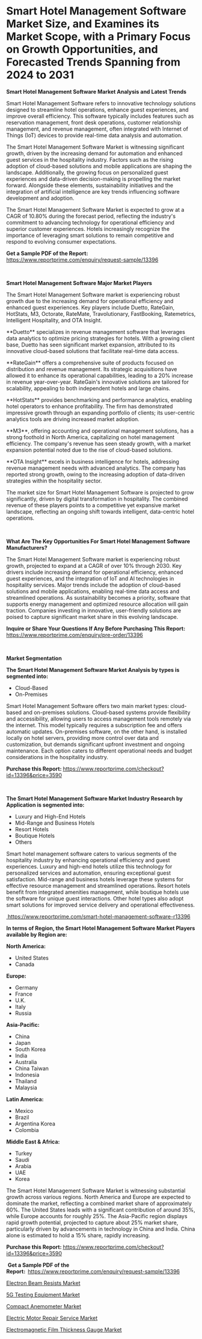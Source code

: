 <p><h1>Smart Hotel Management Software Market Size, and Examines its Market Scope, with a Primary Focus on Growth Opportunities, and Forecasted Trends Spanning from 2024 to 2031</h1></p><p><strong>Smart Hotel Management Software Market Analysis and Latest Trends</strong></p>
<p><p>Smart Hotel Management Software refers to innovative technology solutions designed to streamline hotel operations, enhance guest experiences, and improve overall efficiency. This software typically includes features such as reservation management, front desk operations, customer relationship management, and revenue management, often integrated with Internet of Things (IoT) devices to provide real-time data analysis and automation.</p><p>The Smart Hotel Management Software Market is witnessing significant growth, driven by the increasing demand for automation and enhanced guest services in the hospitality industry. Factors such as the rising adoption of cloud-based solutions and mobile applications are shaping the landscape. Additionally, the growing focus on personalized guest experiences and data-driven decision-making is propelling the market forward. Alongside these elements, sustainability initiatives and the integration of artificial intelligence are key trends influencing software development and adoption.</p><p>The Smart Hotel Management Software Market is expected to grow at a CAGR of 10.80% during the forecast period, reflecting the industry's commitment to advancing technology for operational efficiency and superior customer experiences. Hotels increasingly recognize the importance of leveraging smart solutions to remain competitive and respond to evolving consumer expectations.</p></p>
<p><strong>Get a Sample PDF of the Report:&nbsp;</strong> <a href="https://www.reportprime.com/enquiry/request-sample/13396?utm_campaign=1129&utm_medium=2&utm_source=Github&utm_content=ia&utm_term=29112024&utm_id=smart-hotel-management-software">https://www.reportprime.com/enquiry/request-sample/13396</a></p>
<p>&nbsp;</p>
<p><strong>Smart Hotel Management Software Major Market Players</strong></p>
<p><p>The Smart Hotel Management Software market is experiencing robust growth due to the increasing demand for operational efficiency and enhanced guest experiences. Key players include Duetto, RateGain, HotStats, M3, Octorate, RateMate, Travolutionary, FastBooking, Ratemetrics, Intelligent Hospitality, and OTA Insight.</p><p>**Duetto** specializes in revenue management software that leverages data analytics to optimize pricing strategies for hotels. With a growing client base, Duetto has seen significant market expansion, attributed to its innovative cloud-based solutions that facilitate real-time data access. </p><p>**RateGain** offers a comprehensive suite of products focused on distribution and revenue management. Its strategic acquisitions have allowed it to enhance its operational capabilities, leading to a 20% increase in revenue year-over-year. RateGain's innovative solutions are tailored for scalability, appealing to both independent hotels and large chains.</p><p>**HotStats** provides benchmarking and performance analytics, enabling hotel operators to enhance profitability. The firm has demonstrated impressive growth through an expanding portfolio of clients; its user-centric analytics tools are driving increased market adoption.</p><p>**M3**, offering accounting and operational management solutions, has a strong foothold in North America, capitalizing on hotel management efficiency. The company's revenue has seen steady growth, with a market expansion potential noted due to the rise of cloud-based solutions.</p><p>**OTA Insight** excels in business intelligence for hotels, addressing revenue management needs with advanced analytics. The company has reported strong growth, owing to the increasing adoption of data-driven strategies within the hospitality sector.</p><p>The market size for Smart Hotel Management Software is projected to grow significantly, driven by digital transformation in hospitality. The combined revenue of these players points to a competitive yet expansive market landscape, reflecting an ongoing shift towards intelligent, data-centric hotel operations.</p></p>
<p>&nbsp;</p>
<p><strong>What Are The Key Opportunities For Smart Hotel Management Software Manufacturers?</strong></p>
<p><p>The Smart Hotel Management Software market is experiencing robust growth, projected to expand at a CAGR of over 10% through 2030. Key drivers include increasing demand for operational efficiency, enhanced guest experiences, and the integration of IoT and AI technologies in hospitality services. Major trends include the adoption of cloud-based solutions and mobile applications, enabling real-time data access and streamlined operations. As sustainability becomes a priority, software that supports energy management and optimized resource allocation will gain traction. Companies investing in innovative, user-friendly solutions are poised to capture significant market share in this evolving landscape.</p></p>
<p><strong>Inquire or Share Your Questions If Any Before Purchasing This Report:</strong> <a href="https://www.reportprime.com/enquiry/pre-order/13396?utm_campaign=1129&utm_medium=2&utm_source=Github&utm_content=ia&utm_term=29112024&utm_id=smart-hotel-management-software">https://www.reportprime.com/enquiry/pre-order/13396</a></p>
<p>&nbsp;</p>
<p><strong>Market Segmentation</strong></p>
<p><strong>The Smart Hotel Management Software Market Analysis by types is segmented into:</strong></p>
<p><ul><li>Cloud-Based</li><li>On-Premises</li></ul></p>
<p><p>Smart Hotel Management Software offers two main market types: cloud-based and on-premises solutions. Cloud-based systems provide flexibility and accessibility, allowing users to access management tools remotely via the internet. This model typically requires a subscription fee and offers automatic updates. On-premises software, on the other hand, is installed locally on hotel servers, providing more control over data and customization, but demands significant upfront investment and ongoing maintenance. Each option caters to different operational needs and budget considerations in the hospitality industry.</p></p>
<p><strong>Purchase this Report:&nbsp;</strong><a href="https://www.reportprime.com/checkout?id=13396&price=3590&utm_campaign=1129&utm_medium=2&utm_source=Github&utm_content=ia&utm_term=29112024&utm_id=smart-hotel-management-software">https://www.reportprime.com/checkout?id=13396&price=3590</a></p>
<p>&nbsp;</p>
<p><strong>The Smart Hotel Management Software Market Industry Research by Application is segmented into:</strong></p>
<p><ul><li>Luxury and High-End Hotels</li><li>Mid-Range and Business Hotels</li><li>Resort Hotels</li><li>Boutique Hotels</li><li>Others</li></ul></p>
<p><p>Smart hotel management software caters to various segments of the hospitality industry by enhancing operational efficiency and guest experiences. Luxury and high-end hotels utilize this technology for personalized services and automation, ensuring exceptional guest satisfaction. Mid-range and business hotels leverage these systems for effective resource management and streamlined operations. Resort hotels benefit from integrated amenities management, while boutique hotels use the software for unique guest interactions. Other hotel types also adopt smart solutions for improved service delivery and operational effectiveness.</p></p>
<p><a href="https://www.reportprime.com/smart-hotel-management-software-r13396?utm_campaign=1129&utm_medium=2&utm_source=Github&utm_content=ia&utm_term=29112024&utm_id=smart-hotel-management-software">&nbsp;https://www.reportprime.com/smart-hotel-management-software-r13396</a></p>
<p><strong>In terms of Region, the Smart Hotel Management Software Market Players available by Region are:</strong></p>
<p>
    <p> <strong> North America: </strong>
        <ul>
            <li>United States</li>
            <li>Canada</li>
        </ul>
        </p> 
    <p> <strong> Europe: </strong>
        <ul>
            <li>Germany</li>
            <li>France</li>
            <li>U.K.</li>
            <li>Italy</li>
            <li>Russia</li>
        </ul>
        </p> 
    <p> <strong> Asia-Pacific: </strong>
        <ul>
            <li>China</li>
            <li>Japan</li>
            <li>South Korea</li>
            <li>India</li>
            <li>Australia</li>
            <li>China Taiwan</li>
            <li>Indonesia</li>
            <li>Thailand</li>
            <li>Malaysia</li>
        </ul>
        </p> 
    <p> <strong> Latin America: </strong>
        <ul>
            <li>Mexico</li>
            <li>Brazil</li>
            <li>Argentina Korea</li>
            <li>Colombia</li>
        </ul>
        </p> 
    <p> <strong> Middle East & Africa: </strong>
        <ul>
            <li>Turkey</li>
            <li>Saudi</li>
            <li>Arabia</li>
            <li>UAE</li>
            <li>Korea</li>
        </ul>
    </p>
    </p>
<p><p>The Smart Hotel Management Software Market is witnessing substantial growth across various regions. North America and Europe are expected to dominate the market, reflecting a combined market share of approximately 60%. The United States leads with a significant contribution of around 35%, while Europe accounts for roughly 25%. The Asia-Pacific region displays rapid growth potential, projected to capture about 25% market share, particularly driven by advancements in technology in China and India. China alone is estimated to hold a 15% share, rapidly increasing.</p></p>
<p><strong>Purchase this Report: </strong><a href="https://www.reportprime.com/checkout?id=13396&price=3590&utm_campaign=1129&utm_medium=2&utm_source=Github&utm_content=ia&utm_term=29112024&utm_id=smart-hotel-management-software">https://www.reportprime.com/checkout?id=13396&price=3590</a></p>
<p>&nbsp;<strong>Get a Sample PDF of the Report:&nbsp;&nbsp;</strong><a href="https://www.reportprime.com/enquiry/request-sample/13396?utm_campaign=1129&utm_medium=2&utm_source=Github&utm_content=ia&utm_term=29112024&utm_id=smart-hotel-management-software">https://www.reportprime.com/enquiry/request-sample/13396</a></p>
<p><strong></strong></p>
<p><p><a href="https://www.linkedin.com/pulse/electron-beam-resists-market-research-report-forecast-growth-7jkyc?utm_campaign=1129&utm_medium=2&utm_source=Github&utm_content=ia&utm_term=29112024&utm_id=smart-hotel-management-software">Electron Beam Resists Market</a></p><p><a href="https://www.linkedin.com/pulse/5g-testing-equipment-market-refracting-trends-consumer-pxnsf?utm_campaign=1129&utm_medium=2&utm_source=Github&utm_content=ia&utm_term=29112024&utm_id=smart-hotel-management-software">5G Testing Equipment Market</a></p><p><a href="https://issuu.com/reportprime-2/docs/compact-anemometer-market-size-2030.pptx?utm_campaign=1129&utm_medium=2&utm_source=Github&utm_content=ia&utm_term=29112024&utm_id=smart-hotel-management-software">Compact Anemometer Market</a></p><p><a href="https://github.com/GroverBarry/Market-Research-Report-List-7/blob/main/electric-motor-repair-service-market.md?utm_campaign=1129&utm_medium=2&utm_source=Github&utm_content=ia&utm_term=29112024&utm_id=smart-hotel-management-software">Electric Motor Repair Service Market</a></p><p><a href="https://issuu.com/reportprime-2/docs/electromagnetic-film-thickness-gauge-market-size-2?utm_campaign=1129&utm_medium=2&utm_source=Github&utm_content=ia&utm_term=29112024&utm_id=smart-hotel-management-software">Electromagnetic Film Thickness Gauge Market</a></p></p>